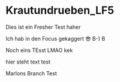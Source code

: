# Krautundrueben_LF5

Dies ist ein Fresher Test haher

Ich hab in den Focus gekaggert 😎 B-) B

Noch eins TEsst LMAO kek

hier steht text
test


Marlons Branch Test
